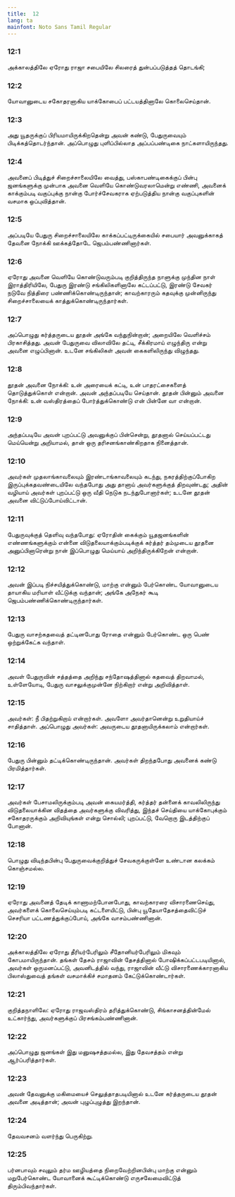 ```yaml
---
title:  12
lang: ta
mainfont: Noto Sans Tamil Regular
---
```


###  12:1

அக்காலத்திலே ஏரோது ராஜா சபையிலே சிலரைத் துன்பப்படுத்தத் தொடங்கி;

###  12:2

யோவானுடைய சகோதரனாகிய யாக்கோபைப் பட்டயத்தினாலே கொலைசெய்தான்.

###  12:3

அது யூதருக்குப் பிரியமாயிருக்கிறதென்று அவன் கண்டு, பேதுருவையும் பிடிக்கத்தொடர்ந்தான். அப்பொழுது புளிப்பில்லாத அப்பப்பண்டிகை நாட்களாயிருந்தது.

###  12:4

அவனைப் பிடித்துச் சிறைச்சாலையிலே வைத்து, பஸ்காபண்டிகைக்குப் பின்பு ஜனங்களுக்கு முன்பாக அவனை வெளியே கொண்டுவரலாமென்று எண்ணி, அவனைக் காக்கும்படி வகுப்புக்கு நான்கு போர்ச்சேவகராக ஏற்படுத்திய நான்கு வகுப்புகளின் வசமாக ஒப்புவித்தான்.

###  12:5

அப்படியே பேதுரு சிறைச்சாலையிலே காக்கப்பட்டிருக்கையில் சபையார் அவனுக்காகத் தேவனை நோக்கி ஊக்கத்தோடே ஜெபம்பண்ணினார்கள்.

###  12:6

ஏரோது அவனை வெளியே கொண்டுவரும்படி குறித்திருந்த நாளுக்கு முந்தின நாள் இராத்திரியிலே, பேதுரு இரண்டு சங்கிலிகளினாலே கட்டப்பட்டு, இரண்டு சேவகர் நடுவே நித்திரை பண்ணிக்கொண்டிருந்தான்; காவற்காரரும் கதவுக்கு முன்னிருந்து சிறைச்சாலையைக் காத்துக்கொண்டிருந்தார்கள்.

###  12:7

அப்பொழுது கர்த்தருடைய தூதன் அங்கே வந்துநின்றான்; அறையிலே வெளிச்சம் பிரகாசித்தது. அவன் பேதுருவை விலாவிலே தட்டி, சீக்கிரமாய் எழுந்திரு என்று அவனை எழுப்பினான். உடனே சங்கிலிகள் அவன் கைகளிலிருந்து விழுந்தது.

###  12:8

தூதன் அவனை நோக்கி: உன் அரையைக் கட்டி, உன் பாதரட்சைகளைத் தொடுத்துக்கொள் என்றான். அவன் அந்தப்படியே செய்தான். தூதன் பின்னும் அவனை நோக்கி: உன் வஸ்திரத்தைப் போர்த்துக்கொண்டு என் பின்னே வா என்றான்.

###  12:9

அந்தப்படியே அவன் புறப்பட்டு அவனுக்குப் பின்சென்று, தூதனால் செய்யப்பட்டது மெய்யென்று அறியாமல், தான் ஒரு தரிசனங்காண்கிறதாக நினைத்தான்.

###  12:10

அவர்கள் முதலாங்காவலையும் இரண்டாங்காவலையும் கடந்து, நகரத்திற்குப்போகிற இருப்புக்கதவண்டையிலே வந்தபோது அது தானாய் அவர்களுக்குத் திறவுண்டது; அதின் வழியாய் அவர்கள் புறப்பட்டு ஒரு வீதி நெடுக நடந்துபோனார்கள்; உடனே தூதன் அவனை விட்டுப்போய்விட்டான்.

###  12:11

பேதுருவுக்குத் தெளிவு வந்தபோது: ஏரோதின் கைக்கும் யூதஜனங்களின் எண்ணங்களுக்கும் என்னை விடுதலையாக்கும்படிக்குக் கர்த்தர் தம்முடைய தூதனை அனுப்பினாரென்று நான் இப்பொழுது மெய்யாய் அறிந்திருக்கிறேன் என்றான்.

###  12:12

அவன் இப்படி நிச்சயித்துக்கொண்டு, மாற்கு என்னும் பேர்கொண்ட யோவானுடைய தாயாகிய மரியாள் வீட்டுக்கு வந்தான்; அங்கே அநேகர் கூடி ஜெபம்பண்ணிக்கொண்டிருந்தார்கள்.

###  12:13

பேதுரு வாசற்கதவைத் தட்டினபோது ரோதை என்னும் பேர்கொண்ட ஒரு பெண் ஒற்றுக்கேட்க வந்தாள்.

###  12:14

அவள் பேதுருவின் சத்தத்தை அறிந்து சந்தோஷத்தினால் கதவைத் திறவாமல், உள்ளேயோடி, பேதுரு வாசலுக்குமுன்னே நிற்கிறார் என்று அறிவித்தாள்.

###  12:15

அவர்கள்: நீ பிதற்றுகிறாய் என்றார்கள். அவளோ அவர்தானென்று உறுதியாய்ச் சாதித்தாள். அப்பொழுது அவர்கள்: அவருடைய தூதனாயிருக்கலாம் என்றார்கள்.

###  12:16

பேதுரு பின்னும் தட்டிக்கொண்டிருந்தான். அவர்கள் திறந்தபோது அவனைக் கண்டு பிரமித்தார்கள்.

###  12:17

அவர்கள் பேசாமலிருக்கும்படி அவன் கையமர்த்தி, கர்த்தர் தன்னைக் காவலிலிருந்து விடுதலையாக்கின விதத்தை அவர்களுக்கு விவரித்து, இந்தச் செய்தியை யாக்கோபுக்கும் சகோதரருக்கும் அறிவியுங்கள் என்று சொல்லி; புறப்பட்டு, வேறொரு இடத்திற்குப் போனான்.

###  12:18

பொழுது விடிந்தபின்பு பேதுருவைக்குறித்துச் சேவகருக்குள்ளே உண்டான கலக்கம் கொஞ்சமல்ல.

###  12:19

ஏரோது அவனைத் தேடிக் காணாமற்போனபோது, காவற்காரரை விசாரணைசெய்து, அவர்களைக் கொலைசெய்யும்படி கட்டளையிட்டு, பின்பு யூதேயாதேசத்தைவிட்டுச் செசரியா பட்டணத்துக்குப்போய், அங்கே வாசம்பண்ணினான்.

###  12:20

அக்காலத்திலே ஏரோது தீரியர்பேரிலும் சீதோனியர்பேரிலும் மிகவும் கோபமாயிருந்தான். தங்கள் தேசம் ராஜாவின் தேசத்தினால் போஷிக்கப்பட்டபடியினால், அவர்கள் ஒருமனப்பட்டு, அவனிடத்தில் வந்து, ராஜாவின் வீட்டு விசாரணைக்காரனாகிய பிலாஸ்துவைத் தங்கள் வசமாக்கிச் சமாதனம் கேட்டுக்கொண்டார்கள்.

###  12:21

குறித்தநாளிலே: ஏரோது ராஜவஸ்திரம் தரித்துக்கொண்டு, சிங்காசனத்தின்மேல் உட்கார்ந்து, அவர்களுக்குப் பிரசங்கம்பண்ணினான்.

###  12:22

அப்பொழுது ஜனங்கள் இது மனுஷசத்தமல்ல, இது தேவசத்தம் என்று ஆர்ப்பரித்தார்கள்.

###  12:23

அவன் தேவனுக்கு மகிமையைச் செலுத்தாதபடியினால் உடனே கர்த்தருடைய தூதன் அவனை அடித்தான்; அவன் புழுப்புழுத்து இறந்தான்.

###  12:24

தேவவசனம் வளர்ந்து பெருகிற்று.

###  12:25

பர்னபாவும் சவுலும் தர்ம ஊழியத்தை நிறைவேற்றினபின்பு மாற்கு என்னும் மறுபேர்கொண்ட யோவானைக் கூட்டிக்கொண்டு எருசலேமைவிட்டுத் திரும்பிவந்தார்கள்.

